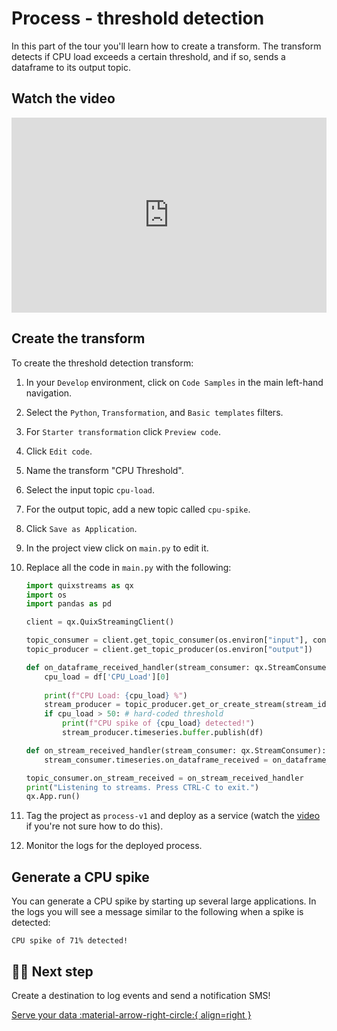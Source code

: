 # Process - threshold detection

In this part of the tour you'll learn how to create a transform. The transform detects if CPU load exceeds a certain threshold, and if so, sends a dataframe to its output topic.

## Watch the video

<div style="position: relative; padding-bottom: 61.93103448275862%; height: 0;"><iframe src="https://www.loom.com/embed/32f38336c4344d23baab978f421f78c9?sid=6365be3a-abaa-4e06-8b26-c3652c8d612e" frameborder="0" webkitallowfullscreen mozallowfullscreen allowfullscreen style="position: absolute; top: 0; left: 0; width: 100%; height: 100%;"></iframe></div>

## Create the transform

To create the threshold detection transform:

1. In your `Develop` environment, click on `Code Samples` in the main left-hand navigation. 
2. Select the `Python`, `Transformation`, and `Basic templates` filters.
3. For `Starter transformation` click `Preview code`.
4. Click `Edit code`.
5. Name the transform "CPU Threshold".
6. Select the input topic `cpu-load`.
7. For the output topic, add a new topic called `cpu-spike`.
8. Click `Save as Application`.
9. In the project view click on `main.py` to edit it.
10. Replace all the code in `main.py` with the following:

    ```python
    import quixstreams as qx
    import os
    import pandas as pd

    client = qx.QuixStreamingClient()

    topic_consumer = client.get_topic_consumer(os.environ["input"], consumer_group = "empty-transformation")
    topic_producer = client.get_topic_producer(os.environ["output"])

    def on_dataframe_received_handler(stream_consumer: qx.StreamConsumer, df: pd.DataFrame):
        cpu_load = df['CPU_Load'][0]
        
        print(f"CPU Load: {cpu_load} %")    
        stream_producer = topic_producer.get_or_create_stream(stream_id = stream_consumer.stream_id)
        if cpu_load > 50: # hard-coded threshold
            print(f"CPU spike of {cpu_load} detected!")
            stream_producer.timeseries.buffer.publish(df)

    def on_stream_received_handler(stream_consumer: qx.StreamConsumer):
        stream_consumer.timeseries.on_dataframe_received = on_dataframe_received_handler

    topic_consumer.on_stream_received = on_stream_received_handler
    print("Listening to streams. Press CTRL-C to exit.")
    qx.App.run()
    ```

11. Tag the project as `process-v1` and deploy as a service (watch the [video](#watch-the-video) if you're not sure how to do this).
12. Monitor the logs for the deployed process.

## Generate a CPU spike

You can generate a CPU spike by starting up several large applications. In the logs you will see a message similar to the following when a spike is detected:

```
CPU spike of 71% detected!
```

## 🏃‍♀️ Next step

Create a destination to log events and send a notification SMS!

[Serve your data :material-arrow-right-circle:{ align=right }](./serve-sms.md)
